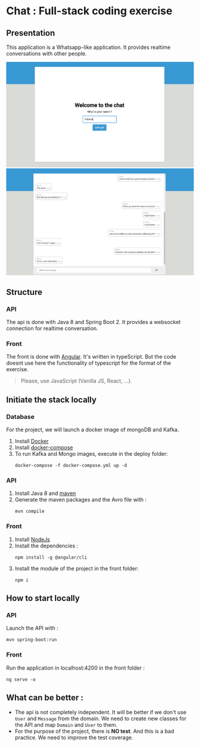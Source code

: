 # Chat : Full-stack coding exercise


## Presentation

This application is a Whatsapp-like application. It provides realtime conversations with other people.

  ![user page](./doc/user_screen.jpg)
  ![chat page](./doc/message_screen.jpg)
## Structure

### API
The api is done with Java 8 and Spring Boot 2.
It provides a websocket connection for realtime conversation.

### Front
The front is done with [Angular](https://angular.io). It's written in typeScript. 
But the code doesnt use here the functionality of typescript for the format of the exercise.

> Please, use JavaScript (Vanilla JS, React, ...). 

## Initiate the stack locally

### Database

For the project, we will launch a docker image of mongoDB and Kafka.

1. Install [Docker](https://docs.docker.com/install/)
2. Install [docker-compose](https://docs.docker.com/compose/install/)
3. To run Kafka and Mongo images, execute in the deploy folder: 
    ```
    docker-compose -f docker-compose.yml up -d
    ```
### API

1. Install Java 8 and [maven](https://maven.apache.org/install.html)
2. Generate the maven packages and the Avro file with :
    ```
    mvn compile
    ```

### Front

1. Install [NodeJs](https://nodejs.org/en/)
2. Install the dependencies :
    ```
    npm install -g @angular/cli
    ```
3. Install the module of the project in the front folder:
    ```
    npm i
    ```

## How to start locally

### API

Launch the API with : 

```
mvn spring-boot:run
```

### Front

Run the application in localhost:4200 in the front folder : 
```
ng serve -o
```

## What can be better :

- The api is not completely independent. It will be better if we don't use `User` and `Message` from the domain. 
We need to create new classes for the API and map `Domain` and `User` to them.
- For the purpose of the project, there is **NO test**. And this is a bad practice. We need to improve the test coverage.
